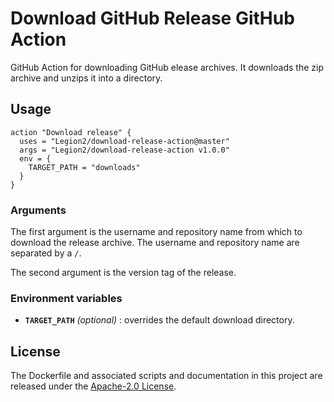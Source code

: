 # Download GitHub Release GitHub Action
GitHub Action for downloading GitHub elease archives. It downloads the zip archive and unzips it into a directory.

## Usage
```
action "Download release" {
  uses = "Legion2/download-release-action@master"
  args = "Legion2/download-release-action v1.0.0"
  env = {
    TARGET_PATH = "downloads"
  }
}
```

### Arguments
The first argument is the username and repository name from which to download the release archive.
The username and repository name are separated  by a `/`.

The second argument is the version tag of the release.

### Environment variables
* **`TARGET_PATH`** *(optional)* : overrides the default download directory.

## License
The Dockerfile and associated scripts and documentation in this project are released under the [Apache-2.0 License](LICENSE).
